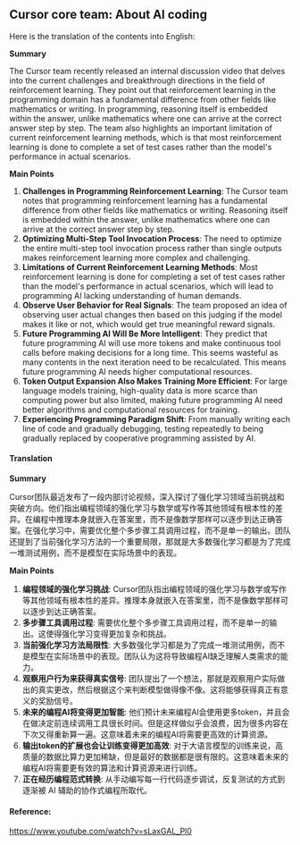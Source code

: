 ## Cursor core team: About AI coding

Here is the translation of the contents into English:

**Summary**

The Cursor team recently released an internal discussion video that delves into the current challenges and breakthrough directions in the field of reinforcement learning. They point out that reinforcement learning in the programming domain has a fundamental difference from other fields like mathematics or writing. In programming, reasoning itself is embedded within the answer, unlike mathematics where one can arrive at the correct answer step by step. The team also highlights an important limitation of current reinforcement learning methods, which is that most reinforcement learning is done to complete a set of test cases rather than the model's performance in actual scenarios.

**Main Points**

1.  **Challenges in Programming Reinforcement Learning**: The Cursor team notes that programming reinforcement learning has a fundamental difference from other fields like mathematics or writing. Reasoning itself is embedded within the answer, unlike mathematics where one can arrive at the correct answer step by step.
2.  **Optimizing Multi-Step Tool Invocation Process**: The need to optimize the entire multi-step tool invocation process rather than single outputs makes reinforcement learning more complex and challenging.
3.  **Limitations of Current Reinforcement Learning Methods**: Most reinforcement learning is done for completing a set of test cases rather than the model's performance in actual scenarios, which will lead to programming AI lacking understanding of human demands.
4.  **Observe User Behavior for Real Signals**: The team proposed an idea of observing user actual changes then based on this judging if the model makes it like or not, which would get true meaningful reward signals.
5.  **Future Programming AI Will Be More Intelligent**: They predict that future programming AI will use more tokens and make continuous tool calls before making decisions for a long time. This seems wasteful as many contents in the next iteration need to be recalculated. This means future programming AI needs higher computational resources.
6.  **Token Output Expansion Also Makes Training More Efficient**: For large language models training, high-quality data is more scarce than computing power but also limited, making future programming AI need better algorithms and computational resources for training.
7.  **Experiencing Programming Paradigm Shift**: From manually writing each line of code and gradually debugging, testing repeatedly to being gradually replaced by cooperative programming assisted by AI.

#### Translation 

**Summary**

Cursor团队最近发布了一段内部讨论视频，深入探讨了强化学习领域当前挑战和突破方向。他们指出编程领域的强化学习与数学或写作等其他领域有根本性的差异。在编程中推理本身就嵌入在答案里，而不是像数学那样可以逐步到达正确答案。在强化学习中，需要优化整个多步骤工具调用过程，而不是单一的输出。团队还提到了当前强化学习方法的一个重要局限，那就是大多数强化学习都是为了完成一堆测试用例，而不是模型在实际场景中的表现。

**Main Points**

1.  **编程领域的强化学习挑战**: Cursor团队指出编程领域的强化学习与数学或写作等其他领域有根本性的差异。推理本身就嵌入在答案里，而不是像数学那样可以逐步到达正确答案。
2.  **多步骤工具调用过程**: 需要优化整个多步骤工具调用过程，而不是单一的输出。这使得强化学习变得更加复杂和挑战。
3.  **当前强化学习方法局限性**: 大多数强化学习都是为了完成一堆测试用例，而不是模型在实际场景中的表现。团队认为这将导致编程AI缺乏理解人类需求的能力。
4.  **观察用户行为来获得真实信号**: 团队提出了一个想法，那就是观察用户实际做出的真实更改，然后根据这个来判断模型做得像不像。这将能够获得真正有意义的奖励信号。
5.  **未来的编程AI将变得更加智能**: 他们预计未来编程AI会使用更多token，并且会在做决定前连续调用工具很长时间。但是这样做似乎会浪费，因为很多内容在下次又得重新算一遍。这意味着未来的编程AI将需要更高效的计算资源。
6.  **输出token的扩展也会让训练变得更加高效**: 对于大语言模型的训练来说，高质量的数据比算力更加稀缺，但是最好的数据都是很有限的。这意味着未来的编程AI将需要更有效的算法和计算资源来进行训练。
7.  **正在经历编程范式转换**: 从手动编写每一行代码逐步调试，反复测试的方式到逐渐被 AI 辅助的协作式编程所取代。

#### Reference: 

https://www.youtube.com/watch?v=sLaxGAL_Pl0